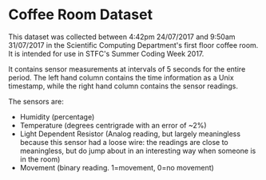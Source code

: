 # Coffee Room Dataset

This dataset was collected between 4:42pm 24/07/2017 and 9:50am 31/07/2017 in the Scientific Computing Department's first floor coffee room. It is intended for use in STFC's Summer Coding Week 2017.

It contains sensor measurements at intervals of 5 seconds for the entire period. The left hand column contains the time information as a Unix timestamp, while the right hand column contains the sensor readings. 

The sensors are:
- Humidity (percentage)
- Temperature (degrees centrigrade with an error of ~2%)
- Light Dependent Resistor (Analog reading, but largely meaningless because this sensor had a loose wire: the readings are close to meaningless, but do jump about in an interesting way when someone is in the room)
- Movement (binary reading. 1=movement, 0=no movement)